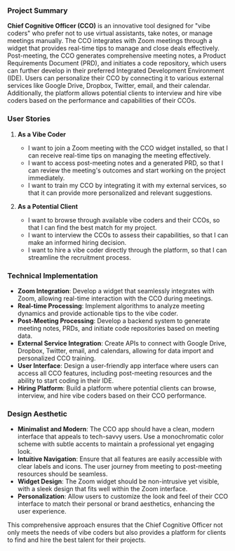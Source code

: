 ### Project Summary

**Chief Cognitive Officer (CCO)** is an innovative tool designed for "vibe coders" who prefer not to use virtual assistants, take notes, or manage meetings manually. The CCO integrates with Zoom meetings through a widget that provides real-time tips to manage and close deals effectively. Post-meeting, the CCO generates comprehensive meeting notes, a Product Requirements Document (PRD), and initiates a code repository, which users can further develop in their preferred Integrated Development Environment (IDE). Users can personalize their CCO by connecting it to various external services like Google Drive, Dropbox, Twitter, email, and their calendar. Additionally, the platform allows potential clients to interview and hire vibe coders based on the performance and capabilities of their CCOs.

### User Stories

1. **As a Vibe Coder**
   - I want to join a Zoom meeting with the CCO widget installed, so that I can receive real-time tips on managing the meeting effectively.
   - I want to access post-meeting notes and a generated PRD, so that I can review the meeting's outcomes and start working on the project immediately.
   - I want to train my CCO by integrating it with my external services, so that it can provide more personalized and relevant suggestions.

2. **As a Potential Client**
   - I want to browse through available vibe coders and their CCOs, so that I can find the best match for my project.
   - I want to interview the CCOs to assess their capabilities, so that I can make an informed hiring decision.
   - I want to hire a vibe coder directly through the platform, so that I can streamline the recruitment process.

### Technical Implementation

- **Zoom Integration**: Develop a widget that seamlessly integrates with Zoom, allowing real-time interaction with the CCO during meetings.
- **Real-time Processing**: Implement algorithms to analyze meeting dynamics and provide actionable tips to the vibe coder.
- **Post-Meeting Processing**: Develop a backend system to generate meeting notes, PRDs, and initiate code repositories based on meeting data.
- **External Service Integration**: Create APIs to connect with Google Drive, Dropbox, Twitter, email, and calendars, allowing for data import and personalized CCO training.
- **User Interface**: Design a user-friendly app interface where users can access all CCO features, including post-meeting resources and the ability to start coding in their IDE.
- **Hiring Platform**: Build a platform where potential clients can browse, interview, and hire vibe coders based on their CCO performance.

### Design Aesthetic

- **Minimalist and Modern**: The CCO app should have a clean, modern interface that appeals to tech-savvy users. Use a monochromatic color scheme with subtle accents to maintain a professional yet engaging look.
- **Intuitive Navigation**: Ensure that all features are easily accessible with clear labels and icons. The user journey from meeting to post-meeting resources should be seamless.
- **Widget Design**: The Zoom widget should be non-intrusive yet visible, with a sleek design that fits well within the Zoom interface.
- **Personalization**: Allow users to customize the look and feel of their CCO interface to match their personal or brand aesthetics, enhancing the user experience.

This comprehensive approach ensures that the Chief Cognitive Officer not only meets the needs of vibe coders but also provides a platform for clients to find and hire the best talent for their projects.